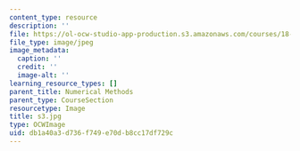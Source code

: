 ```yaml
---
content_type: resource
description: ''
file: https://ol-ocw-studio-app-production.s3.amazonaws.com/courses/18-03sc-differential-equations-fall-2011/db1a40a3d736f749e70db8cc17df729c_s3.jpg
file_type: image/jpeg
image_metadata:
  caption: ''
  credit: ''
  image-alt: ''
learning_resource_types: []
parent_title: Numerical Methods
parent_type: CourseSection
resourcetype: Image
title: s3.jpg
type: OCWImage
uid: db1a40a3-d736-f749-e70d-b8cc17df729c
---
```

